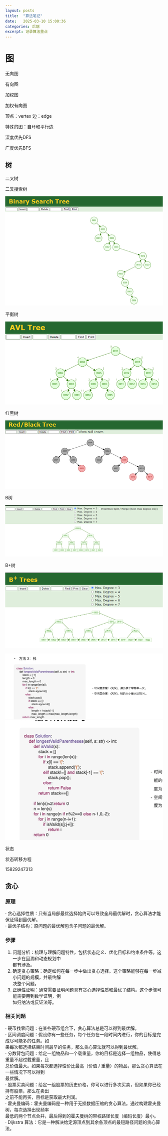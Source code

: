 ```yaml
---
layout: posts
title:  "算法笔记"
date:   2025-03-10 15:00:36
categories: 后端
excerpt: 记录算法重点
---
```


# 图

无向图

有向图

加权图

加权有向图

顶点：vertex 边：edge

特殊的图：自环和平行边



深度优先DFS

广度优先BFS

## 树

二叉树

二叉搜索树

![](/assets/article/18f15f961a8.png)

平衡树

![](/assets/article/18f15f9e41a.png)

红黑树

![](/assets/article/18f15f8fb01.png)

B树

![](/assets/article/18f15f91f1e.png)

B+树

![](/assets/article/18f15f93a2e.png)

![](/assets/article/18e9724a600.png)![](/assets/article/18e971d694a.png)

状态

状态转移方程

15829247313

## 贪心

### 原理

‧ 贪心选择性质：只有当局部最优选择始终可以导致全局最优解时，贪心算法才能保证得到最优解。  
‧ 最优子结构：原问题的最优解包含子问题的最优解。

### 步骤

1. 问题分析：梳理与理解问题特性，包括状态定义、优化目标和约束条件等。这一步在回溯和动态规划中  
都有涉及。  
2. 确定贪心策略：确定如何在每一步中做出贪心选择。这个策略能够在每一步减小问题的规模，并最终解  
决整个问题。  
3. 正确性证明：通常需要证明问题具有贪心选择性质和最优子结构。这个步骤可能需要用到数学证明，例  
如归纳法或反证法等。

### 相关问题

‧ 硬币找零问题：在某些硬币组合下，贪心算法总是可以得到最优解。  
‧ 区间调度问题：假设你有一些任务，每个任务在一段时间内进行，你的目标是完成尽可能多的任务。如  
果每次都选择结束时间最早的任务，那么贪心算法就可以得到最优解。  
‧ 分数背包问题：给定一组物品和一个载重量，你的目标是选择一组物品，使得总重量不超过载重量，且  
总价值最大。如果每次都选择性价比最高（价值 / 重量）的物品，那么贪心算法在一些情况下可以得到  
最优解。  
‧ 股票买卖问题：给定一组股票的历史价格，你可以进行多次买卖，但如果你已经持有股票，那么在卖出  
之前不能再买，目标是获取最大利润。  
‧ 霍夫曼编码：霍夫曼编码是一种用于无损数据压缩的贪心算法。通过构建霍夫曼树，每次选择出现频率  
最低的两个节点合并，最后得到的霍夫曼树的带权路径长度（编码长度）最小。  
‧ Dijkstra 算法：它是一种解决给定源顶点到其余各顶点的最短路径问题的贪心算法。